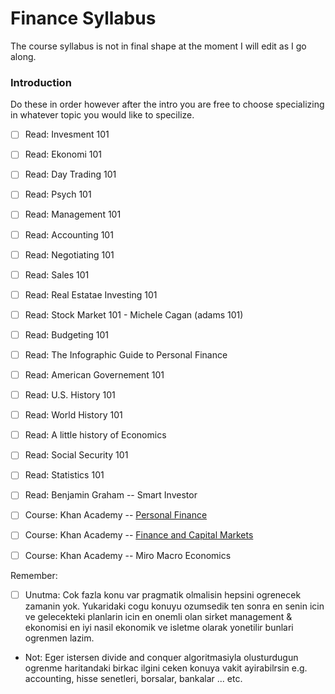 # Finance Syllabus

The course syllabus is not in final shape at the moment I will edit as I go along.

### Introduction

Do these in order however after the intro you are free to choose specializing in whatever topic you would like to specilize.

- [ ] Read: Invesment 101 
- [ ] Read: Ekonomi 101 
- [ ] Read: Day Trading 101 
- [ ] Read: Psych 101 
- [ ] Read: Management 101 
- [ ] Read: Accounting 101 
- [ ] Read: Negotiating 101 
- [ ] Read: Sales 101
- [ ] Read: Real Estatae Investing 101 
- [ ] Read: Stock Market 101 - Michele Cagan (adams 101)
- [ ] Read: Budgeting 101 
- [ ] Read: The Infographic Guide to Personal Finance 
- [ ] Read: American Governement 101
- [ ] Read: U.S. History 101
- [ ] Read: World History 101
- [ ] Read: A little history of Economics
- [ ] Read: Social Security 101
- [ ] Read: Statistics 101 
- [ ] Read: Benjamin Graham -- Smart Investor
- [ ] Course: Khan Academy -- [Personal Finance](https://www.khanacademy.org/college-careers-more/personal-finance)
- [ ] Course: Khan Academy -- [Finance and Capital Markets](https://www.khanacademy.org/economics-finance-domain/core-finance)
- [ ] Course: Khan Academy -- Miro Macro Economics


Remember:

- [ ] Unutma: Cok fazla konu var pragmatik olmalisin hepsini ogrenecek zamanin yok. Yukaridaki cogu konuyu ozumsedik ten sonra en senin icin ve gelecekteki planlarin icin en onemli olan sirket management & ekonomisi en iyi nasil ekonomik ve isletme olarak yonetilir bunlari ogrenmen lazim.

- Not: Eger istersen divide and conquer algoritmasiyla olusturdugun ogrenme haritandaki birkac ilgini ceken konuya vakit ayirabilrsin e.g. accounting, hisse senetleri, borsalar, bankalar ... etc.
